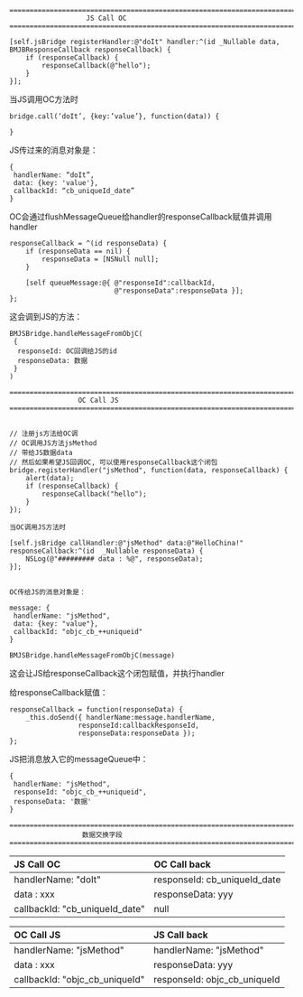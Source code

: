 ```
========================================================================
                   JS Call OC
========================================================================
```

```
[self.jsBridge registerHandler:@"doIt" handler:^(id _Nullable data, BMJBResponseCallback responseCallback) {
    if (responseCallback) {
        responseCallback(@"hello");
    }
}];
```

当JS调用OC方法时
```
bridge.call(‘doIt’, {key:’value’}, function(data)) {
 
}
```
JS传过来的消息对象是：
```
{
 handlerName: “doIt”, 
 data: {key: 'value'}, 
 callbackId: “cb_uniqueId_date”
}
```
OC会通过flushMessageQueue给handler的responseCallback赋值并调用handler
```
responseCallback = ^(id responseData) {
    if (responseData == nil) {
        responseData = [NSNull null];
    }
    
    [self queueMessage:@{ @"responseId":callbackId,
                          @"responseData":responseData }];
};
```

这会调到JS的方法：
```
BMJSBridge.handleMessageFromObjC(
 {
  responseId: OC回调给JS的id
  responseData: 数据
 }
)
```

```
========================================================================
                 OC Call JS
========================================================================
```

```

// 注册js方法给OC调
// OC调用JS方法jsMethod
// 带给JS数据data
// 然后如果希望JS回调OC, 可以使用responseCallback这个闭包
bridge.registerHandler("jsMethod", function(data, responseCallback) {
    alert(data);
    if (responseCallback) {
        responseCallback("hello");
    }
});

当OC调用JS方法时

[self.jsBridge callHandler:@"jsMethod" data:@"HelloChina!" responseCallback:^(id  _Nullable responseData) {
    NSLog(@"######### data : %@", responseData);
}];


OC传给JS的消息对象是：

message: {
 handlerName: "jsMethod", 
 data: {key: "value"}, 
 callbackId: "objc_cb_++uniqueid"
}

BMJSBridge.handleMessageFromObjC(message)

```

这会让JS给responseCallback这个闭包赋值，并执行handler

给responseCallback赋值：

```
responseCallback = function(responseData) {
    _this.doSend({ handlerName:message.handlerName,
                 responseId:callbackResponseId,
                 responseData:responseData });
};
```
JS把消息放入它的messageQueue中：
```
{
 handlerName: "jsMethod",
 responseId: "objc_cb_++uniqueid",
 responseData: '数据'
}
```

```
========================================================================
                  数据交换字段
========================================================================
```

| JS Call OC            | OC Call back              |
| :-------------------|:-----------------|
| handlerName: "doIt"          | responseId: cb_uniqueId_date |
| data : xxx              | responseData: yyy            |
| callbackId: "cb_uniqueId_date" | null                    |


| OC Call JS            | JS Call back             |
| :------------ |:---------------|
| handlerName: "jsMethod"     | handlerName: "jsMethod"      |
| data : xxx                   | responseData: yyy            |
| callbackId: "objc_cb_uniqueId" | responseId: objc_cb_uniqueId |
